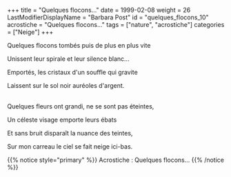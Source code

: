 +++
title = "Quelques flocons..."
date = 1999-02-08
weight = 26
LastModifierDisplayName = "Barbara Post"
id = "quelques_flocons_10"
acrostiche = "Quelques flocons..."
tags = ["nature", "acrostiche"]
categories = ["Neige"]
+++

Quelques flocons tombés puis de plus en plus vite

Unissent leur spirale et leur silence blanc...

Emportés, les cristaux d'un souffle qui gravite

Laissent sur le sol noir auréoles d'argent.

 \
Quelques fleurs ont grandi, ne se sont pas éteintes,

Un céleste visage emporte leurs ébats

Et sans bruit disparaît la nuance des teintes,

Sur mon carreau le ciel se fait neige ici-bas.

{{% notice style="primary" %}}
Acrostiche : Quelques flocons...
{{% /notice %}}
